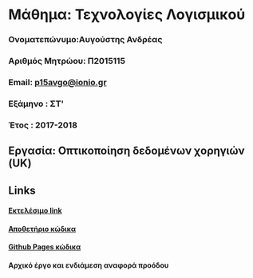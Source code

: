 # Μάθημα: Τεχνολογίες Λογισμικού

### Ονοματεπώνυμο:Αυγούστης Ανδρέας
### Αριθμός Μητρώου: Π2015115
### Email: p15avgo@ionio.gr
### Εξάμηνο : ΣΤ'
### Έτος : 2017-2018

## Εργασία: Οπτικοποίηση δεδομένων χορηγιών (UK)
## Links

#### [Εκτελέσιμο link](https://p15avgo.github.io/D3js-uk-political-donations/)
#### [Αποθετήριο κώδικα](https://github.com/p15avgo/D3js-uk-political-donations/tree/Αρχικό-έργο-και-ενδιάμεση-αναφορά-προόδου)
#### [Github Pages κώδικα](https://github.com/p15avgo/D3js-uk-political-donations/tree/gh-pages)


#### Αρχικό έργο και ενδιάμεση αναφορά προόδου

